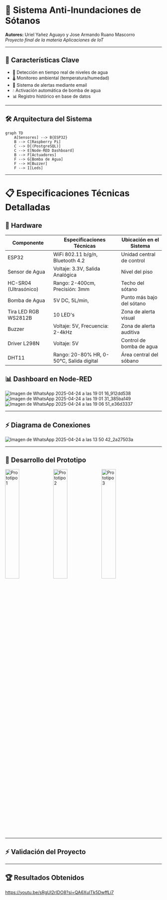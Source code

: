 # 🚨 Sistema Anti-Inundaciones de Sótanos   
**Autores:** Uriel Yañez Aguayo y Jose Armando Ruano Mascorro  
*Proyecto final de la materia Aplicaciones de IoT*

---

## 🌟 Características Clave
- 🚿 Detección en tiempo real de niveles de agua
- 🌡️ Monitoreo ambiental (temperatura/humedad)
- 🚨 Sistema de alertas mediante email
- 💧 Activación automática de bomba de agua
- 📊 Registro histórico en base de datos

---

## 🛠️ Arquitectura del Sistema
```mermaid
graph TD
    A[Sensores] --> B{ESP32}
    B --> C[Raspberry Pi]
    C --> D[(PostgreSQL)]
    C --> E[Node-RED Dashboard]
    B --> F[Actuadores]
    F --> G[Bomba de Agua]
    F --> H[Buzzer]
    F --> I[Leds]
```

---
# 📋 Especificaciones Técnicas Detalladas
## 🔌 Hardware
| Componente               | Especificaciones Técnicas               | Ubicación en el Sistema       |
|--------------------------|-----------------------------------------|--------------------------------|
| ESP32                    | WiFi 802.11 b/g/n, Bluetooth 4.2        | Unidad central de control      |
| Sensor de Agua           | Voltaje: 3.3V, Salida Analógica         | Nivel del piso                 |
| HC-SR04 (Ultrasónico)    | Rango: 2-400cm, Precisión: 3mm          | Techo del sótano               |
| Bomba de Agua            | 5V DC, 5L/min,                          | Punto más bajo del sótano      |
| Tira LED RGB WS2812B     | 10 LED's                                | Zona de alerta visual          |
| Buzzer                   | Voltaje: 5V, Frecuencia: 2-4kHz         | Zona de alerta auditiva        |
| Driver L298N             | Voltaje: 5V                             | Control de bomba de agua       |
| DHT11                    | Rango: 20-80% HR, 0-50°C, Salida digital| Área central del sóbano        |


## 📊 Dashboard en Node-RED
![Imagen de WhatsApp 2025-04-24 a las 19 01 16_912dd538](https://github.com/user-attachments/assets/0de44c59-898b-4cf5-98f5-8ee001141978)
![Imagen de WhatsApp 2025-04-24 a las 19 01 31_385ba149](https://github.com/user-attachments/assets/e986c6ef-ca2c-40ab-8e03-b5261f1de81d)
![Imagen de WhatsApp 2025-04-24 a las 19 06 51_e36d3337](https://github.com/user-attachments/assets/4a4dfbca-aa22-4bd8-ae4d-c5e5693bbfb5)




---

## ⚡ Diagrama de Conexiones
![Imagen de WhatsApp 2025-04-24 a las 13 50 42_2a27503a](https://github.com/user-attachments/assets/773b3dce-f372-4b82-82df-9fd67702721d)

---

## 🔧 Desarrollo del Prototipo
<img src="https://github.com/user-attachments/assets/253db2f9-d4c9-4d9f-977e-02b377714a09" style="width:30%; display: inline-block;" alt="Prototipo 1">
<img src="https://github.com/user-attachments/assets/4c15d0a2-40b0-4569-8aa1-dca9b373511a" style="width:30%; display: inline-block;" alt="Prototipo 2">
<img src="https://github.com/user-attachments/assets/2f17ecfe-b21e-4254-847e-92a124317c08" style="width:30%; display: inline-block;" alt="Prototipo 3">

---

## ⚡ Validación del Proyecto


---

## 🏆 Resultados Obtenidos
https://youtu.be/sRgUl2rIDO8?si=QA6XuITk5DwffLi7
